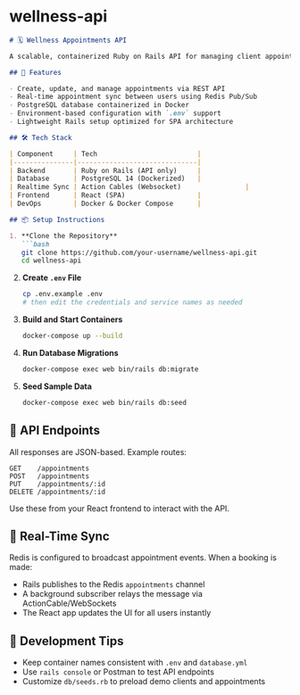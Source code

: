 # wellness-api

```markdown
# 🗓️ Wellness Appointments API

A scalable, containerized Ruby on Rails API for managing client appointments. Built with PostgreSQL for persistence, Redis for real-time syncing, and designed to pair seamlessly with a React SPA frontend.

## 🚀 Features

- Create, update, and manage appointments via REST API
- Real-time appointment sync between users using Redis Pub/Sub
- PostgreSQL database containerized in Docker
- Environment-based configuration with `.env` support
- Lightweight Rails setup optimized for SPA architecture

## 🛠 Tech Stack

| Component     | Tech                         |
|---------------|------------------------------|
| Backend       | Ruby on Rails (API only)     |
| Database      | PostgreSQL 14 (Dockerized)   |
| Realtime Sync | Action Cables (Websocket)                |
| Frontend      | React (SPA)                  |
| DevOps        | Docker & Docker Compose      |

## 📦 Setup Instructions

1. **Clone the Repository**
   ```bash
   git clone https://github.com/your-username/wellness-api.git
   cd wellness-api
   ```

2. **Create `.env` File**
   ```bash
   cp .env.example .env
   # then edit the credentials and service names as needed
   ```

3. **Build and Start Containers**
   ```bash
   docker-compose up --build
   ```

4. **Run Database Migrations**
   ```bash
   docker-compose exec web bin/rails db:migrate
   ```

5. **Seed Sample Data**
   ```bash
   docker-compose exec web bin/rails db:seed
   ```

## 🔌 API Endpoints

All responses are JSON-based. Example routes:

```http
GET    /appointments
POST   /appointments
PUT    /appointments/:id
DELETE /appointments/:id
```

Use these from your React frontend to interact with the API.

## 🔁 Real-Time Sync

Redis is configured to broadcast appointment events. When a booking is made:
- Rails publishes to the Redis `appointments` channel
- A background subscriber relays the message via ActionCable/WebSockets
- The React app updates the UI for all users instantly

## 🤖 Development Tips

- Keep container names consistent with `.env` and `database.yml`
- Use `rails console` or Postman to test API endpoints
- Customize `db/seeds.rb` to preload demo clients and appointments
